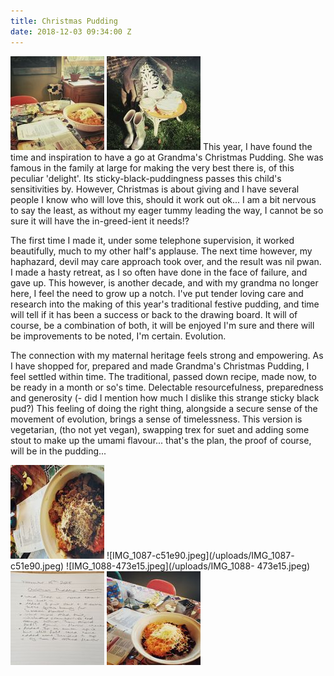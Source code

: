 ```yaml
---
title: Christmas Pudding
date: 2018-12-03 09:34:00 Z
---
```


![IMG_1204-4defc9.jpeg](/uploads/IMG_1204-4defc9.jpeg)
![IMG_1199-ed10d9.jpeg](/uploads/IMG_1199-ed10d9.jpeg)
This year, I have found the time and inspiration to have a go at Grandma's Christmas Pudding. She was famous in the family at large for making the very best there is, of this peculiar 'delight'. Its sticky-black-puddingness passes this child's sensitivities by. However, Christmas is about giving and I have several people I know who will love this, should it work out ok... I am a bit nervous to say the least, as without my eager tummy leading the way, I cannot be so sure it will have the in-greed-ient it needs!?

The first time I made it, under some telephone supervision, it worked beautifully, much to my other half's applause. The next time however, my haphazard, devil may care approach took over, and the result was nil pwan. I made a hasty retreat, as I so often have done in the face of failure, and gave up.  This however, is another decade, and with my grandma no longer here, I feel the need to grow up a notch. I've put tender loving care and research into the making of this year's traditional festive pudding, and time will tell if it has been a success or back to the drawing board.  It will of course, be a combination of both, it will be enjoyed I'm sure and there will be improvements to be noted, I'm certain. Evolution.

The connection with my maternal heritage feels strong and empowering.  As I have shopped for, prepared and made Grandma's Christmas Pudding, I feel settled within time. The traditional, passed down recipe, made now, to be ready in a month or so's time. Delectable resourcefulness, preparedness and generosity (- did I mention how much I dislike this strange sticky black pud?)  This feeling of doing the right thing, alongside a secure sense of the movement of evolution, brings a sense of timelessness.  This version is vegetarian, (tho not yet vegan), swapping trex for suet and adding some stout to make up the umami flavour... that's the plan, the proof of course, will be in the pudding...

![IMG_1203-6153fb.jpeg](/uploads/IMG_1203-6153fb.jpeg)
![IMG_1087-c51e90.jpeg](/uploads/IMG_1087-
c51e90.jpeg)
![IMG_1088-473e15.jpeg](/uploads/IMG_1088-
473e15.jpeg)
![IMG_1205-773656.jpeg](/uploads/IMG_1205-773656.jpeg)
![IMG_1201-c5921f.jpeg](/uploads/IMG_1201-c5921f.jpeg)